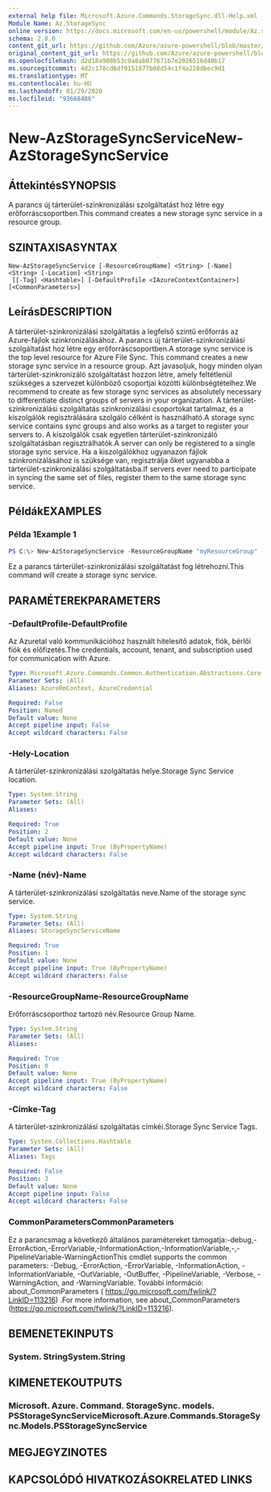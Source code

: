 ```yaml
---
external help file: Microsoft.Azure.Commands.StorageSync.dll-Help.xml
Module Name: Az.StorageSync
online version: https://docs.microsoft.com/en-us/powershell/module/Az.storagesync/new-Azstoragesyncservice
schema: 2.0.0
content_git_url: https://github.com/Azure/azure-powershell/blob/master/src/StorageSync/StorageSync/help/New-AzStorageSyncService.md
original_content_git_url: https://github.com/Azure/azure-powershell/blob/master/src/StorageSync/StorageSync/help/New-AzStorageSyncService.md
ms.openlocfilehash: d2d18a908b53c9a8ab077671b7e2026516d40b17
ms.sourcegitcommit: 4d2c178cd6df9151877b08d54c1f4a228dbec9d1
ms.translationtype: MT
ms.contentlocale: hu-HU
ms.lasthandoff: 01/29/2020
ms.locfileid: "93668486"
---
```

# <span data-ttu-id="10bbc-101">New-AzStorageSyncService</span><span class="sxs-lookup"><span data-stu-id="10bbc-101">New-AzStorageSyncService</span></span>

## <span data-ttu-id="10bbc-102">Áttekintés</span><span class="sxs-lookup"><span data-stu-id="10bbc-102">SYNOPSIS</span></span>
<span data-ttu-id="10bbc-103">A parancs új tárterület-szinkronizálási szolgáltatást hoz létre egy erőforráscsoportben.</span><span class="sxs-lookup"><span data-stu-id="10bbc-103">This command creates a new storage sync service in a resource group.</span></span>

## <span data-ttu-id="10bbc-104">SZINTAXISA</span><span class="sxs-lookup"><span data-stu-id="10bbc-104">SYNTAX</span></span>

```
New-AzStorageSyncService [-ResourceGroupName] <String> [-Name] <String> [-Location] <String>
 [[-Tag] <Hashtable>] [-DefaultProfile <IAzureContextContainer>] [<CommonParameters>]
```

## <span data-ttu-id="10bbc-105">Leírás</span><span class="sxs-lookup"><span data-stu-id="10bbc-105">DESCRIPTION</span></span>
<span data-ttu-id="10bbc-106">A tárterület-szinkronizálási szolgáltatás a legfelső szintű erőforrás az Azure-fájlok szinkronizálásához. A parancs új tárterület-szinkronizálási szolgáltatást hoz létre egy erőforráscsoportben.</span><span class="sxs-lookup"><span data-stu-id="10bbc-106">A storage sync service is the top level resource for Azure File Sync. This command creates a new storage sync service in a resource group.</span></span> <span data-ttu-id="10bbc-107">Azt javasoljuk, hogy minden olyan tárterület-szinkronizáló szolgáltatást hozzon létre, amely feltétlenül szükséges a szervezet különböző csoportjai közötti különbségtételhez.</span><span class="sxs-lookup"><span data-stu-id="10bbc-107">We recommend to create as few storage sync services as absolutely necessary to differentiate distinct groups of servers in your organization.</span></span> <span data-ttu-id="10bbc-108">A tárterület-szinkronizálási szolgáltatás szinkronizálási csoportokat tartalmaz, és a kiszolgálók regisztrálására szolgáló célként is használható.</span><span class="sxs-lookup"><span data-stu-id="10bbc-108">A storage sync service contains sync groups and also works as a target to register your servers to.</span></span> <span data-ttu-id="10bbc-109">A kiszolgálók csak egyetlen tárterület-szinkronizáló szolgáltatásban regisztrálhatók.</span><span class="sxs-lookup"><span data-stu-id="10bbc-109">A server can only be registered to a single storage sync service.</span></span> <span data-ttu-id="10bbc-110">Ha a kiszolgálókhoz ugyanazon fájlok szinkronizálásához is szüksége van, regisztrálja őket ugyanabba a tárterület-szinkronizálási szolgáltatásba.</span><span class="sxs-lookup"><span data-stu-id="10bbc-110">If servers ever need to participate in syncing the same set of files, register them to the same storage sync service.</span></span>

## <span data-ttu-id="10bbc-111">Példák</span><span class="sxs-lookup"><span data-stu-id="10bbc-111">EXAMPLES</span></span>

### <span data-ttu-id="10bbc-112">Példa 1</span><span class="sxs-lookup"><span data-stu-id="10bbc-112">Example 1</span></span>
```powershell
PS C:\> New-AzStorageSyncService -ResourceGroupName "myResourceGroup" -Location "myLocation" -StorageSyncServiceName "myStorageSyncServiceName"
```

<span data-ttu-id="10bbc-113">Ez a parancs tárterület-szinkronizálási szolgáltatást fog létrehozni.</span><span class="sxs-lookup"><span data-stu-id="10bbc-113">This command will create a storage sync service.</span></span>

## <span data-ttu-id="10bbc-114">PARAMÉTEREK</span><span class="sxs-lookup"><span data-stu-id="10bbc-114">PARAMETERS</span></span>

### <span data-ttu-id="10bbc-115">-DefaultProfile</span><span class="sxs-lookup"><span data-stu-id="10bbc-115">-DefaultProfile</span></span>
<span data-ttu-id="10bbc-116">Az Azuretal való kommunikációhoz használt hitelesítő adatok, fiók, bérlői fiók és előfizetés.</span><span class="sxs-lookup"><span data-stu-id="10bbc-116">The credentials, account, tenant, and subscription used for communication with Azure.</span></span>

```yaml
Type: Microsoft.Azure.Commands.Common.Authentication.Abstractions.Core.IAzureContextContainer
Parameter Sets: (All)
Aliases: AzureRmContext, AzureCredential

Required: False
Position: Named
Default value: None
Accept pipeline input: False
Accept wildcard characters: False
```

### <span data-ttu-id="10bbc-117">-Hely</span><span class="sxs-lookup"><span data-stu-id="10bbc-117">-Location</span></span>
<span data-ttu-id="10bbc-118">A tárterület-szinkronizálási szolgáltatás helye.</span><span class="sxs-lookup"><span data-stu-id="10bbc-118">Storage Sync Service location.</span></span>

```yaml
Type: System.String
Parameter Sets: (All)
Aliases:

Required: True
Position: 2
Default value: None
Accept pipeline input: True (ByPropertyName)
Accept wildcard characters: False
```

### <span data-ttu-id="10bbc-119">-Name (név)</span><span class="sxs-lookup"><span data-stu-id="10bbc-119">-Name</span></span>
<span data-ttu-id="10bbc-120">A tárterület-szinkronizálási szolgáltatás neve.</span><span class="sxs-lookup"><span data-stu-id="10bbc-120">Name of the storage sync service.</span></span>

```yaml
Type: System.String
Parameter Sets: (All)
Aliases: StorageSyncServiceName

Required: True
Position: 1
Default value: None
Accept pipeline input: True (ByPropertyName)
Accept wildcard characters: False
```

### <span data-ttu-id="10bbc-121">-ResourceGroupName</span><span class="sxs-lookup"><span data-stu-id="10bbc-121">-ResourceGroupName</span></span>
<span data-ttu-id="10bbc-122">Erőforráscsoporthoz tartozó név.</span><span class="sxs-lookup"><span data-stu-id="10bbc-122">Resource Group Name.</span></span>

```yaml
Type: System.String
Parameter Sets: (All)
Aliases:

Required: True
Position: 0
Default value: None
Accept pipeline input: True (ByPropertyName)
Accept wildcard characters: False
```

### <span data-ttu-id="10bbc-123">-Címke</span><span class="sxs-lookup"><span data-stu-id="10bbc-123">-Tag</span></span>
<span data-ttu-id="10bbc-124">A tárterület-szinkronizálási szolgáltatás címkéi.</span><span class="sxs-lookup"><span data-stu-id="10bbc-124">Storage Sync Service Tags.</span></span>

```yaml
Type: System.Collections.Hashtable
Parameter Sets: (All)
Aliases: Tags

Required: False
Position: 3
Default value: None
Accept pipeline input: False
Accept wildcard characters: False
```

### <span data-ttu-id="10bbc-125">CommonParameters</span><span class="sxs-lookup"><span data-stu-id="10bbc-125">CommonParameters</span></span>
<span data-ttu-id="10bbc-126">Ez a parancsmag a következő általános paramétereket támogatja:-debug,-ErrorAction,-ErrorVariable,-InformationAction,-InformationVariable,-,-PipelineVariable-WarningAction</span><span class="sxs-lookup"><span data-stu-id="10bbc-126">This cmdlet supports the common parameters: -Debug, -ErrorAction, -ErrorVariable, -InformationAction, -InformationVariable, -OutVariable, -OutBuffer, -PipelineVariable, -Verbose, -WarningAction, and -WarningVariable.</span></span> <span data-ttu-id="10bbc-127">További információ: about_CommonParameters ( https://go.microsoft.com/fwlink/?LinkID=113216) .</span><span class="sxs-lookup"><span data-stu-id="10bbc-127">For more information, see about_CommonParameters (https://go.microsoft.com/fwlink/?LinkID=113216).</span></span>

## <span data-ttu-id="10bbc-128">BEMENETEK</span><span class="sxs-lookup"><span data-stu-id="10bbc-128">INPUTS</span></span>

### <span data-ttu-id="10bbc-129">System. String</span><span class="sxs-lookup"><span data-stu-id="10bbc-129">System.String</span></span>

## <span data-ttu-id="10bbc-130">KIMENETEK</span><span class="sxs-lookup"><span data-stu-id="10bbc-130">OUTPUTS</span></span>

### <span data-ttu-id="10bbc-131">Microsoft. Azure. Command. StorageSync. models. PSStorageSyncService</span><span class="sxs-lookup"><span data-stu-id="10bbc-131">Microsoft.Azure.Commands.StorageSync.Models.PSStorageSyncService</span></span>

## <span data-ttu-id="10bbc-132">MEGJEGYZI</span><span class="sxs-lookup"><span data-stu-id="10bbc-132">NOTES</span></span>

## <span data-ttu-id="10bbc-133">KAPCSOLÓDÓ HIVATKOZÁSOK</span><span class="sxs-lookup"><span data-stu-id="10bbc-133">RELATED LINKS</span></span>
